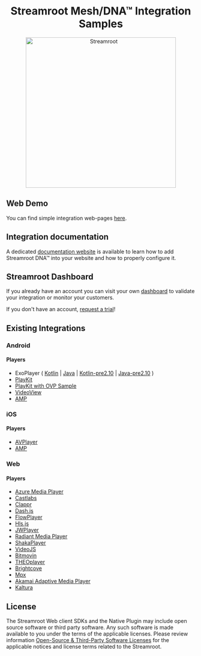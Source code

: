 <head>
  <link rel="icon" type="image/x-icon" href="../favicon.png" />
</head>
<h1 align="center">
  Streamroot Mesh/DNA™ Integration Samples
</h1>
<p align="center">
  <img alt="Streamroot" src="https://blog.streamroot.io/wp-content/uploads/2018/04/logo_typo_long.png" width="400" />
  <br />
</p>

## Web Demo

You can find simple integration web-pages [here](http://samples.streamroot.io/web/).

## Integration documentation

A dedicated [documentation website](https://support.streamroot.io/hc/en-us) is available to learn how to add Streamroot DNA™ into your website and how to properly configure it.

## Streamroot Dashboard

If you already have an account you can visit your own [dashboard](https://dashboard.streamroot.io) to validate your integration or monitor your customers.

If you don't have an account, [request a trial](https://streamroot.io/?request_trial=true)!

## Existing Integrations

### Android

#### Players

- ExoPlayer ( [Kotlin](https://github.com/streamroot/streamroot-samples/tree/master/dna/android/ExoPlayer) | [Java](https://github.com/streamroot/streamroot-samples/tree/master/dna/android/ExoPlayer-Java) | [Kotlin-pre2.10](https://github.com/streamroot/streamroot-samples/tree/master/dna/android/ExoPlayer-pre2.10) | [Java-pre2.10](https://github.com/streamroot/streamroot-samples/tree/master/dna/android/ExoPlayer-pre2.10-Java) )
- [PlayKit](https://github.com/streamroot/streamroot-samples/tree/master/dna/android/PlayKit)
- [PlayKit with OVP Sample](https://github.com/streamroot/streamroot-samples/tree/master/dna/android/PlayKitOVPStarter)
- [VideoView](https://github.com/streamroot/streamroot-samples/tree/master/dna/android/VideoView)
- [AMP](https://github.com/streamroot/streamroot-samples/tree/master/dna/android/AMP)

### iOS

#### Players

- [AVPlayer](https://github.com/streamroot/streamroot-samples/tree/master/dna/ios)
- [AMP](https://github.com/streamroot/streamroot-samples/tree/master/dna/ios/AMP)

### Web

#### Players

- [Azure Media Player](https://github.com/streamroot/streamroot-samples/tree/master/dna/web/azure-media-player/azuremp.html)
- [Castlabs](https://github.com/streamroot/streamroot-samples/tree/master/dna/web/castlabs/castlabs.html)
- [Clappr](https://github.com/streamroot/streamroot-samples/tree/master/dna/web/clappr/hlsjs-clappr.html)
- [Dash.js](https://github.com/streamroot/streamroot-samples/tree/master/dna/web/dash.js/dashjs-wrapper.html)
- [FlowPlayer](https://github.com/streamroot/streamroot-samples/tree/master/dna/web/flowplayer/flowplayer.html)
- [Hls.js](https://github.com/streamroot/streamroot-samples/tree/master/dna/web/hls.js/hlsjs-wrapper.html)
- [JWPlayer](https://github.com/streamroot/streamroot-samples/tree/master/dna/web/jwplayer/hlsjs-jwplayer.html)
- [Radiant Media Player](https://github.com/streamroot/streamroot-samples/tree/master/dna/web/radiant-media-player/radiant.html)
- [ShakaPlayer](https://github.com/streamroot/streamroot-samples/tree/master/dna/web/shaka-player/shakaplayer-wrapper.html)
- [VideoJS](https://github.com/streamroot/streamroot-samples/tree/master/dna/web/video.js/hlsjs-videojs.html)
- [Bitmovin](https://github.com/streamroot/streamroot-samples/tree/master/dna/web/bitmovin/bitmovin.html)
- [THEOplayer](https://github.com/streamroot/streamroot-samples/tree/master/dna/web/theoplayer/theoplayer.html)
- [Brightcove](https://github.com/streamroot/streamroot-samples/tree/master/dna/web/brightcove/brightcove.html)
- [Mpx](https://github.com/streamroot/streamroot-samples/tree/master/dna/web/mpx/mpx.html)
- [Akamai Adaptive Media Player](https://github.com/streamroot/streamroot-samples/tree/master/dna/web/akamai-adaptive-media-player/akamai.html)
- [Kaltura](https://github.com/streamroot/streamroot-samples/tree/master/dna/web/kaltura/kaltura.html)

## License

The Streamroot Web client SDKs and the Native Plugin may include open source software or third party software. Any such software is made available to you under the terms of the applicable licenses. Please review information [Open-Source & Third-Party Software Licenses](https://streamroot.io/wp-content/uploads/2019/06/Open-Source-and-Third-Party-Software-v1-10Jun2019.pdf) for the applicable notices and license terms related to the Streamroot.
